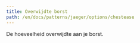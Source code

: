 ```yaml
---
title: Overwijdte borst
path: /en/docs/patterns/jaeger/options/chestease
---
```


De hoeveelheid overwijdte aan je borst.